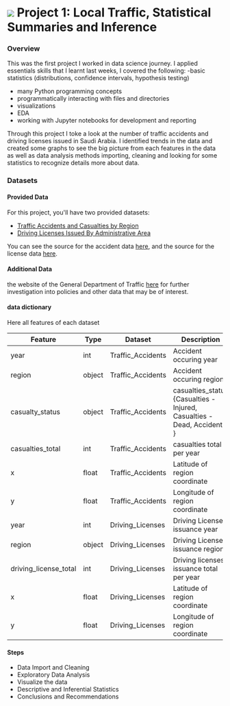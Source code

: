 # ![](https://ga-dash.s3.amazonaws.com/production/assets/logo-9f88ae6c9c3871690e33280fcf557f33.png) Project 1: Local Traffic, Statistical Summaries and Inference

### Overview
This was the first project I worked in data science journey. I applied essentials skills that I learnt last weeks, I covered the following:
-basic statistics (distributions, confidence intervals, hypothesis testing)
- many Python programming concepts
- programmatically interacting with files and directories
- visualizations
- EDA
- working with Jupyter notebooks for development and reporting 

Through this project I  toke a look at the number of traffic accidents and driving licenses issued in Saudi Arabia. I identified trends in the data and created some graphs to see the big picture from each features in the data as well as data analysis methods importing, cleaning and looking for some statistics to recognize details more about data. 


### Datasets

#### Provided Data

For this project, you'll have two provided datasets:

- [Traffic Accidents and Casualties by Region](https://git.generalassemb.ly/DSI-MISK-VIII/Project-1/blob/master/data/saudi-arabia-traffic-accidents-2008.csv)
- [Driving Licenses Issued By Administrative Area](https://git.generalassemb.ly/DSI-MISK-VIII/Project-1/blob/master/data/saudi-arabia-driving-licenses-2004-2008.csv)

You can see the source for the accident data [here](https://datasource.kapsarc.org/explore/dataset/saudi-arabia-traffic-accidents-and-casualties-injured-dead-2008/), and the source for the license data [here](https://datasource.kapsarc.org/explore/dataset/saudi-arabia-traffic-accidents-and-casualties-injured-dead-2008/).

#### Additional Data

the website of the General Department of Traffic [here](https://www.moi.gov.sa/wps/portal/Home/sectors/publicsecurity/traffic/!ut/p/z1/04_iUlDg4tKPAFJABjKBwtGPykssy0xPLMnMz0vM0Y_Qj4wyizfwNDHxMDQx8nZ3CTQ1cAz0dvX3dDE2MnA00vfSj8KvIDg1T78gO1ARAHn-YJg!/) for further investigation into policies and other data that may be of interest.


####  data dictionary

Here all features of each dataset 

|Feature|Type|Dataset|Description|
|---|---|---|---|
|year|int|Traffic_Accidents|Accident occuring year|
|region|object|Traffic_Accidents|Accident occuring region|
|casualty_status|object|Traffic_Accidents|casualties_status {Casualties - Injured, Casualties - Dead, Accidents }|
|casualties_total|int|Traffic_Accidents|casualties total per year|
|x|float|Traffic_Accidents|Latitude of region coordinate|
|y|float|Traffic_Accidents|Longitude of region coordinate|
|year|int|Driving_Licenses|Driving License issuance year|
|region|object|Driving_Licenses|Driving License issuance region|
|driving_license_total|int|Driving_Licenses|Driving licenses issuance total per year|
|x|float|Driving_Licenses|Latitude of region coordinate|
|y|float|Driving_Licenses|Longitude of region coordinate|



#### Steps

- Data Import and Cleaning
- Exploratory Data Analysis
- Visualize the data
- Descriptive and Inferential Statistics
- Conclusions and Recommendations 

